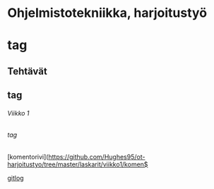 
# Ohjelmistotekniikka, harjoitustyö <h1> tag

## Tehtävät<h2> tag

###### Viikko 1<h6> tag

[komentorivi](https://github.com/Hughes95/ot-harjoitustyo/tree/master/laskarit/viikko1/komen$

[gitlog](https://github.com/Hughes95/ot-harjoitustyo/tree/master/laskarit/viikko1/gitlog.txt)




